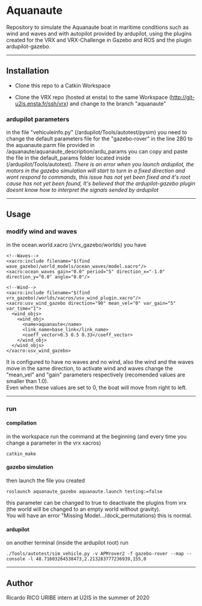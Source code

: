 # Aquanaute

Repository to simulate the Aquanaute boat in maritime conditions such as wind and waves and with autopilot provided by ardupilot, using the plugins created for the VRX and VRX-Challenge in Gazebo and ROS and the plugin ardupilot-gazebo.

---

## Installation

* Clone this repo to a Catkin Workspace

* Clone the VRX repo (hosted at ensta) to the same Workspace (<http://git-u2is.ensta.fr/ssh/vrx>) and change to the branch "aquanaute"

### ardupilot parameters

in the file "vehiculeinfo.py" (/ardupilot/Tools/autotest/pysim) you need to change the default parameters file for the "gazebo-rover" in the line 280 to the aquanaute.parm file provided in /aquanaute/aquanaute_description/ardu_params you can copy and paste the file in the default_params folder located inside (/ardupilot/Tools/autotest).
*There is an error when you launch ardupilot, the motors in the gazebo simulation will start to turn in a fixed direction and wont respond to commands, this issue has not yet been fixed and it's root cause has not yet been found, It's believed that the ardupilot-gazebo plugin doesnt know how to interpret the signals sended by ardupilot*

---

## Usage

### modify wind and waves

in the ocean.world.xacro (/vrx_gazebo/worlds) you have

    <!--Waves-->
    <xacro:include filename="$(find wave_gazebo)/world_models/ocean_waves/model.xacro"/>
    <xacro:ocean_waves gain="0.0" period="5" direction_x="-1.0" direction_y="0.0" angle="0.0"/>

    <!--Wind-->
    <xacro:include filename="$(find vrx_gazebo)/worlds/xacros/usv_wind_plugin.xacro"/>
    <xacro:usv_wind_gazebo direction="90" mean_vel="0" var_gain="5" var_time="1">
      <wind_objs>
        <wind_obj>
          <name>aquanaute</name>
          <link_name>base_link</link_name>
          <coeff_vector>0.5 0.5 0.33</coeff_vector>
        </wind_obj>
      </wind_objs>
    </xacro:usv_wind_gazebo>

It is configured to have no waves and no wind, also the wind and the waves move in the same direction, to activate wind and waves change the "mean_vel" and "gain" parameters respectively (recomended values are smaller than 1.0).  
Even when these values are set to 0, the boat will move from right to left.

---

### run

#### compilation

in the workspace run the command at the beginning (and every time you change a parameter in the vrx xacros)

    catkin_make

#### gazebo simulation

then launch the file you created

    roslaunch aquanaute_gazebo aquanaute.launch testing:=false

this parameter can be changed to true to deactivate the plugins from vrx (the world will be changed to an empty world without gravity).  
You will have an error "Missing Model.../dock_permutations) this is normal.

#### ardupilot

on another terminal (inside the ardupilot root) run

    ./Tools/autotest/sim_vehicle.py -v APMrover2 -f gazebo-rover --map --console -l 48.71603264538473,2.213283777236939,155,0 

---

## Author

Ricardo RICO URIBE intern at U2IS in the summer of 2020
